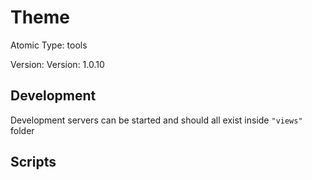 # Theme

Atomic Type: tools

Version: Version: 1.0.10


## Development

Development servers can be started and should all exist inside `"views"` folder

## Scripts
